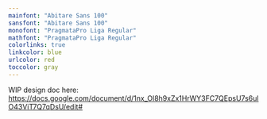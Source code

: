 ```yaml
---
mainfont: "Abitare Sans 100"
sansfont: "Abitare Sans 100"
monofont: "PragmataPro Liga Regular"
mathfont: "PragmataPro Liga Regular"
colorlinks: true
linkcolor: blue
urlcolor: red
toccolor: gray
---
```

WIP design doc here: https://docs.google.com/document/d/1nx_Ol8h9xZx1HrWY3FC7QEpsU7s6ulO43ViT7Q7qDsU/edit#